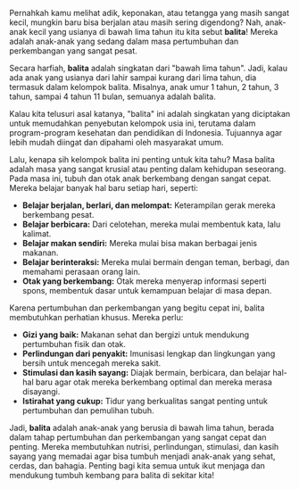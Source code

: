 Pernahkah kamu melihat adik, keponakan, atau tetangga yang masih sangat kecil, mungkin baru bisa berjalan atau masih sering digendong? Nah, anak-anak kecil yang usianya di bawah lima tahun itu kita sebut **balita**! Mereka adalah anak-anak yang sedang dalam masa pertumbuhan dan perkembangan yang sangat pesat.

Secara harfiah, **balita** adalah singkatan dari "bawah lima tahun". Jadi, kalau ada anak yang usianya dari lahir sampai kurang dari lima tahun, dia termasuk dalam kelompok balita. Misalnya, anak umur 1 tahun, 2 tahun, 3 tahun, sampai 4 tahun 11 bulan, semuanya adalah balita.

Kalau kita telusuri asal katanya, "balita" ini adalah singkatan yang diciptakan untuk memudahkan penyebutan kelompok usia ini, terutama dalam program-program kesehatan dan pendidikan di Indonesia. Tujuannya agar lebih mudah diingat dan dipahami oleh masyarakat umum.

Lalu, kenapa sih kelompok balita ini penting untuk kita tahu? Masa balita adalah masa yang sangat krusial atau penting dalam kehidupan seseorang. Pada masa ini, tubuh dan otak anak berkembang dengan sangat cepat. Mereka belajar banyak hal baru setiap hari, seperti:

- **Belajar berjalan, berlari, dan melompat:** Keterampilan gerak mereka berkembang pesat.
- **Belajar berbicara:** Dari celotehan, mereka mulai membentuk kata, lalu kalimat.
- **Belajar makan sendiri:** Mereka mulai bisa makan berbagai jenis makanan.
- **Belajar berinteraksi:** Mereka mulai bermain dengan teman, berbagi, dan memahami perasaan orang lain.
- **Otak yang berkembang:** Otak mereka menyerap informasi seperti spons, membentuk dasar untuk kemampuan belajar di masa depan.

Karena pertumbuhan dan perkembangan yang begitu cepat ini, balita membutuhkan perhatian khusus. Mereka perlu:

- **Gizi yang baik:** Makanan sehat dan bergizi untuk mendukung pertumbuhan fisik dan otak.
- **Perlindungan dari penyakit:** Imunisasi lengkap dan lingkungan yang bersih untuk mencegah mereka sakit.
- **Stimulasi dan kasih sayang:** Diajak bermain, berbicara, dan belajar hal-hal baru agar otak mereka berkembang optimal dan mereka merasa disayangi.
- **Istirahat yang cukup:** Tidur yang berkualitas sangat penting untuk pertumbuhan dan pemulihan tubuh.

Jadi, **balita** adalah anak-anak yang berusia di bawah lima tahun, berada dalam tahap pertumbuhan dan perkembangan yang sangat cepat dan penting. Mereka membutuhkan nutrisi, perlindungan, stimulasi, dan kasih sayang yang memadai agar bisa tumbuh menjadi anak-anak yang sehat, cerdas, dan bahagia. Penting bagi kita semua untuk ikut menjaga dan mendukung tumbuh kembang para balita di sekitar kita!